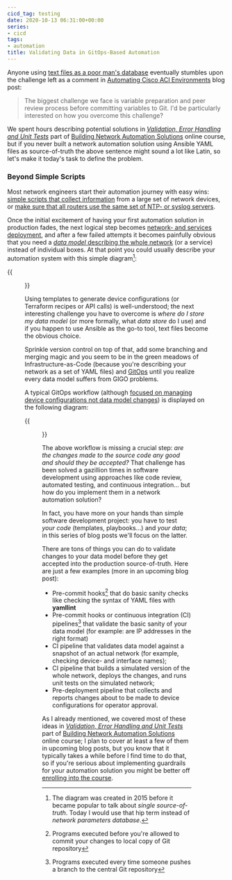 ```yaml
---
cicd_tag: testing
date: 2020-10-13 06:31:00+00:00
series:
- cicd
tags:
- automation
title: Validating Data in GitOps-Based Automation
---
```

Anyone using [text files as a poor man's database](/2019/04/text-files-or-relational-database/) eventually stumbles upon the challenge left as a comment in [Automating Cisco ACI Environments](/2019/03/automating-cisco-aci-environment-with/) blog post:

> The biggest challenge we face is variable preparation and peer review process before committing variables to Git. I'd be particularly interested on how you overcome this challenge?

We spent hours describing potential solutions in _[Validation, Error Handling and Unit Tests](https://my.ipspace.net/bin/list?id=NetAutSol&module=5)_ part of [Building Network Automation Solutions](https://www.ipspace.net/Building_Network_Automation_Solutions) online course, but if you never built a network automation solution using Ansible YAML files as source-of-truth the above sentence might sound a lot like Latin, so let's make it today's task to define the problem.
<!--more-->
### Beyond Simple Scripts

Most network engineers start their automation journey with easy wins: [simple scripts that collect information](https://www.ipspace.net/NetAutSol/Solutions#Simple_Reports) from a large set of network devices, or [make sure that all routers use the same set of NTP- or syslog servers](https://www.ipspace.net/NetAutSol/Solutions#Configuration_Consistency).

Once the initial excitement of having your first automation solution in production fades, the next logical step becomes [network- and services deployment](https://www.ipspace.net/NetAutSol/Solutions#Configuration_Consistency), and after a few failed attempts it becomes painfully obvious that you need a [_data model_ describing the whole network](/kb/DataModels/) (or a service) instead of individual boxes. At that point you could usually describe your automation system with this simple diagram[^SOT]:

{{<figure src="/2020/10/Network-Deployment-Diagram.jpg" caption="Typical Network Deployment Automation System">}}

Using templates to generate device configurations (or Terraform recipes or API calls) is well-understood; the next interesting challenge you have to overcome is _where do I store my data model_ (or more formally, what _data store_ do I use) and if you happen to use Ansible as the go-to tool, text files become the obvious choice. 

Sprinkle version control on top of that, add some branching and merging magic and you seem to be in the green meadows of Infrastructure-as-Code (because you're describing your network as a set of YAML files) and [GitOps](/2018/08/gitops-in-networking/) until you realize every data model suffers from GIGO problems.

A typical GitOps workflow (although [focused on managing device configurations not data model changes](https://my.ipspace.net/bin/list?id=NetAutSol&module=2#M2S2B)) is displayed on the following diagram:

{{<figure src="/2020/10/Manage-Configs-GitOps.jpg" caption="Managing Device Configurations with GitOps">}}

The above workflow is missing a crucial step: _are the changes made to the source code any good and should they be accepted?_ That challenge has been solved a gazillion times in software development using approaches like code review, automated testing, and continuous integration... but how do you implement them in a network automation solution?

In fact, you have more on your hands than simple software development project: you have to test _your code_ (templates, playbooks...) and _your data_; in this series of blog posts we'll focus on the latter.

There are tons of things you can do to validate changes to your data model before they get accepted into the production source-of-truth. Here are just a few examples (more in an upcoming blog post):

* Pre-commit hooks[^1] that do basic sanity checks like checking the syntax of YAML files with **yamllint**
* Pre-commit hooks or continuous integration (CI) pipelines[^2] that validate the basic sanity of your data model (for example: are IP addresses in the right format)
* CI pipeline that validates data model against a snapshot of an actual network (for example, checking device- and interface names);
* CI pipeline that builds a simulated version of the whole network, deploys the changes, and runs unit tests on the simulated network;
* Pre-deployment pipeline that collects and reports changes about to be made to device configurations for operator approval.

As I already mentioned, we covered most of these ideas in _[Validation, Error Handling and Unit Tests](https://my.ipspace.net/bin/list?id=NetAutSol&module=5)_ part of [Building Network Automation Solutions](https://www.ipspace.net/Building_Network_Automation_Solutions) online course; I plan to cover at least a few of them in upcoming blog posts, but you know that it typically takes a while before I find time to do that, so if you're serious about implementing guardrails for your automation solution you might be better off [enrolling into the course](https://www.ipspace.net/Building_Network_Automation_Solutions#register).

[^SOT]: The diagram was created in 2015 before it became popular to talk about _single source-of-truth_. Today I would use that hip term instead of _network parameters database_.
[^1]: Programs executed before you're allowed to commit your changes to local copy of Git repository
[^2]: Programs executed every time someone pushes a branch to the central Git repository